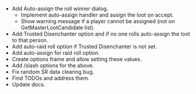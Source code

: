 * Add Auto-assign the roll winner dialog.
  - Implement auto-assign handler and assign the loot on accept.
  - Show warning message if a player cannot be assigned (not on GetMasterLootCandidate list)
* Add Trusted Disenchanter option and if no one rolls auto-assign the loot to that person.
* Add auto-raid roll option if Trusted Disenchanter is not set.
* Add auto-assign for raid roll option.
* Create options frame and allow setting these values.
* Add /slash options for the above.
* Fix random SR data clearing bug.
* Find TODOs and address them.
* Update docs.
